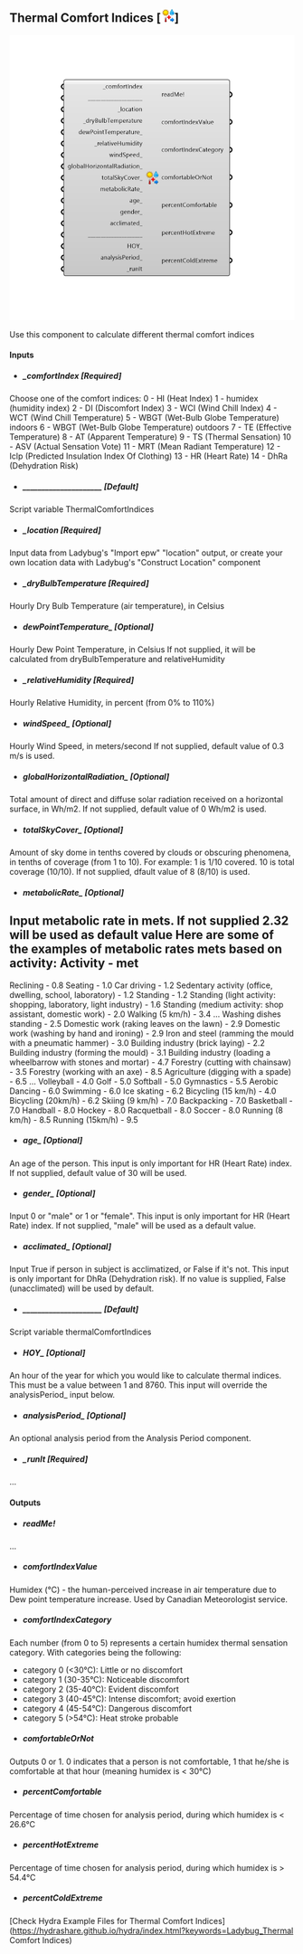 ## Thermal Comfort Indices [![](../../images/icons/Thermal_Comfort_Indices.png)]

![](../../images/components/Thermal_Comfort_Indices.png)

Use this component to calculate different thermal comfort indices
 

#### Inputs
* ##### _comfortIndex [Required]
Choose one of the comfort indices:
 0 - HI (Heat Index)
 1 - humidex (humidity index)
 2 - DI (Discomfort Index)
 3 - WCI (Wind Chill Index)
 4 - WCT (Wind Chill Temperature)
 5 - WBGT (Wet-Bulb Globe Temperature) indoors
 6 - WBGT (Wet-Bulb Globe Temperature) outdoors
 7 - TE (Effective Temperature)
 8 - AT (Apparent Temperature)
 9 - TS (Thermal Sensation)
 10 - ASV (Actual Sensation Vote)
 11 - MRT (Mean Radiant Temperature)
 12 - Iclp (Predicted Insulation Index Of Clothing)
 13 - HR (Heart Rate)
 14 - DhRa (Dehydration Risk)
* ##### _____________________ [Default]
Script variable ThermalComfortIndices
* ##### _location [Required]
Input data from Ladybug's "Import epw" "location" output, or create your own location data with Ladybug's "Construct Location" component
* ##### _dryBulbTemperature [Required]
Hourly Dry Bulb Temperature (air temperature), in Celsius
* ##### dewPointTemperature_ [Optional]
Hourly Dew Point Temperature, in Celsius
 If not supplied, it will be calculated from dryBulbTemperature and relativeHumidity
* ##### _relativeHumidity [Required]
Hourly Relative Humidity, in percent (from 0% to 110%)
* ##### windSpeed_ [Optional]
Hourly Wind Speed, in meters/second
 If not supplied, default value of 0.3 m/s is used.
* ##### globalHorizontalRadiation_ [Optional]
Total amount of direct and diffuse solar radiation received on a horizontal surface, in Wh/m2.
 If not supplied, default value of 0 Wh/m2 is used.
* ##### totalSkyCover_ [Optional]
Amount of sky dome in tenths covered by clouds or obscuring phenomena, in tenths of coverage (from 1 to 10). For example: 1 is 1/10 covered. 10 is total coverage (10/10).
 If not supplied, dfault value of 8 (8/10) is used.
* ##### metabolicRate_ [Optional]
Input metabolic rate in mets. If not supplied 2.32 will be used as default value
 Here are some of the examples of metabolic rates mets based on activity:
 Activity - met
 -------------------
 Reclining  - 0.8
 Seating - 1.0
 Car driving - 1.2
 Sedentary activity (office, dwelling, school, laboratory) - 1.2
 Standing - 1.2
 Standing (light activity: shopping, laboratory, light industry) - 1.6
 Standing (medium activity: shop assistant, domestic work) - 2.0
 Walking (5 km/h) - 3.4
 ...
 Washing dishes standing - 2.5
 Domestic work (raking leaves on the lawn) - 2.9
 Domestic work (washing by hand and ironing) - 2.9
 Iron and steel (ramming the mould with a pneumatic hammer) - 3.0
 Building industry (brick laying) - 2.2
 Building industry (forming the mould) - 3.1
 Building industry (loading a wheelbarrow with stones and mortar) - 4.7
 Forestry (cutting with chainsaw) - 3.5
 Forestry (working with an axe) - 8.5
 Agriculture (digging with a spade) - 6.5
 ...
 Volleyball - 4.0
 Golf - 5.0
 Softball - 5.0
 Gymnastics - 5.5
 Aerobic Dancing - 6.0
 Swimming - 6.0
 Ice skating - 6.2
 Bicycling (15 km/h) - 4.0
 Bicycling (20km/h) - 6.2
 Skiing (9 km/h) - 7.0
 Backpacking - 7.0
 Basketball - 7.0
 Handball - 8.0
 Hockey - 8.0
 Racquetball - 8.0
 Soccer - 8.0
 Running (8 km/h) - 8.5
 Running (15km/h) - 9.5
* ##### age_ [Optional]
An age of the person. This input is only important for HR (Heart Rate) index.
 If not supplied, default value of 30 will be used.
* ##### gender_ [Optional]
Input 0 or "male"  or  1 or "female". This input is only important for HR (Heart Rate) index.
 If not supplied, "male" will be used as a default value.
* ##### acclimated_ [Optional]
Input True if person in subject is acclimatized, or False if it's not. This input is only important for DhRa (Dehydration risk).
 If no value is supplied, False (unacclimated) will be used by default.
* ##### _____________________ [Default]
Script variable thermalComfortIndices
* ##### HOY_ [Optional]
An hour of the year for which you would like to calculate thermal indices.  This must be a value between 1 and 8760.
 This input will override the analysisPeriod_ input below.
* ##### analysisPeriod_ [Optional]
An optional analysis period from the Analysis Period component. 
* ##### _runIt [Required]
...

#### Outputs
* ##### readMe!
...
* ##### comfortIndexValue
Humidex (°C) - the human-perceived increase in air temperature due to Dew point temperature increase. Used by Canadian Meteorologist service.
* ##### comfortIndexCategory
Each number (from 0 to 5) represents a certain humidex thermal sensation category. With categories being the following:    
 - category 0 (<30°C): Little or no discomfort    
 - category 1 (30-35°C): Noticeable discomfort    
 - category 2 (35-40°C): Evident discomfort    
 - category 3 (40-45°C): Intense discomfort; avoid exertion    
 - category 4 (45-54°C): Dangerous discomfort    
 - category 5 (>54°C): Heat stroke probable
* ##### comfortableOrNot
Outputs 0 or 1. 0 indicates that a person is not comfortable, 1 that he/she is comfortable at that hour (meaning humidex is < 30°C)
* ##### percentComfortable
Percentage of time chosen for analysis period, during which humidex is < 26.6°C
* ##### percentHotExtreme
Percentage of time chosen for analysis period, during which humidex is > 54.4°C
* ##### percentColdExtreme
 


[Check Hydra Example Files for Thermal Comfort Indices](https://hydrashare.github.io/hydra/index.html?keywords=Ladybug_Thermal Comfort Indices)